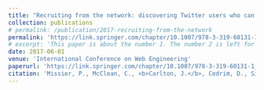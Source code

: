 ```yaml
---
title: "Recruiting from the network: discovering Twitter users who can help combat Zika epidemics"
collection: publications
# permalink: /publication/2017-recruiting-from-the-network
permalink: 'https://link.springer.com/chapter/10.1007/978-3-319-60131-1_30'
# excerpt: 'This paper is about the number 1. The number 2 is left for future work.'
date: 2017-06-01
venue: 'International Conference on Web Engineering'
paperurl: 'https://link.springer.com/chapter/10.1007/978-3-319-60131-1_30'
citation: 'Missier, P., McClean, C., <b>Carlton, J.</b>, Cedrim, D., Silva, L., Garcia, A., & Romanovsky, A. (2017, June). Recruiting from the network: Discovering twitter users who can help combat zika epidemics. In International Conference on Web Engineering (pp. 437-445). Springer, Cham.'
---
```

